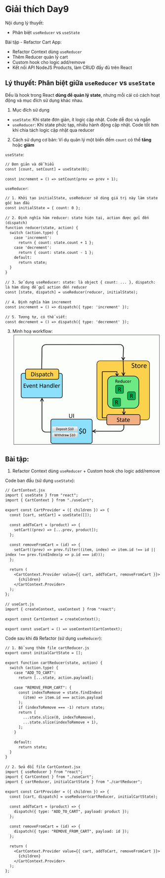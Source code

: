 # Giải thích Day9

Nội dung lý thuyết:
- Phân biệt `useReducer` vs `useState`

Bài tập - Refactor Cart App:
- Refactor Context dùng `useReducer`
- Thêm Reducer quản lý cart
- Custom hook cho logic add/remove
- Kết nối API NodeJS Products, làm CRUD đầy đủ trên React

## Lý thuyết: Phân biệt giữa `useReducer` vs `useState`

Đều là hook trong React **dùng để quản lý state**, nhưng mỗi cái có cách hoạt động và mục đích sử dụng khác nhau.

1. Mục đích sử dụng

- `useState`: Khi state đơn giản, ít logic cập nhật. Code dễ đọc và ngắn
- `useReducer`: Khi state phức tạp, nhiều hành động cập nhật. Code tốt hơn khi chia tách logic cập nhật qua reducer

2. Cách sử dụng cơ bản: Ví dụ quản lý một biến đếm `count` có thể **tăng** hoặc **giảm**

`useState`:
```
// Đơn giản và dễ hiểu
const [count, setCount] = useState(0);

const increment = () => setCount(prev => prev + 1);
```

`useReducer`:
```
// 1. Khởi tạo initialState, useReducer sẽ dùng giá trị này làm state gốc ban đầu
const initialState = { count: 0 };

// 2. Định nghĩa hàm reducer: state hiện tại, action được gửi đến (dispatch)
function reducer(state, action) {
  switch (action.type) {
    case 'increment':
      return { count: state.count + 1 };
    case 'decrement':
      return { count: state.count - 1 };
    default:
      return state;
  }
}

// 3. Sử dụng useReducer: state: là object { count: ... }, dispatch: là hàm dùng để gửi action đến reducer
const [state, dispatch] = useReducer(reducer, initialState); 

// 4. Định nghĩa hàm increment
const increment = () => dispatch({ type: 'increment' });

// 5. Tương tự, có thể viết:
const decrement = () => dispatch({ type: 'decrement' });
```

3. Minh hoạ workflow:
![](screenshots/1.png)

## Bài tập:

1. Refactor Context dùng `useReducer` + Custom hook cho logic add/remove

Code ban đầu (sử dụng `useState`):
```
// CartContext.jsx
import { useState } from "react";
import { CartContext } from "./useCart";

export const CartProvider = ({ children }) => {
  const [cart, setCart] = useState([]);

  const addToCart = (product) => {
    setCart((prev) => [...prev, product]);
  };

  const removeFromCart = (id) => {
    setCart((prev) => prev.filter((item, index) => item.id !== id || index !== prev.findIndex(p => p.id === id)));
  };

  return (
    <CartContext.Provider value={{ cart, addToCart, removeFromCart }}>
      {children}
    </CartContext.Provider>
  );
};

// useCart.js
import { createContext, useContext } from "react";

export const CartContext = createContext();

export const useCart = () => useContext(CartContext);
```

Code sau khi đã Refactor (sử dụng `useReducer`):
```
// 1. Bổ sung thêm file cartReducer.js
export const initialCartState = [];

export function cartReducer(state, action) {
  switch (action.type) {
    case "ADD_TO_CART":
      return [...state, action.payload];

    case "REMOVE_FROM_CART": {
      const indexToRemove = state.findIndex(
        (item) => item.id === action.payload
      );
      if (indexToRemove === -1) return state;
      return [
        ...state.slice(0, indexToRemove),
        ...state.slice(indexToRemove + 1),
      ];
    }

    default:
      return state;
  }
}

// 2. Sửa đổi file CartContext.jsx
import { useReducer } from "react";
import { CartContext } from "./useCart";
import { cartReducer, initialCartState } from "./cartReducer";

export const CartProvider = ({ children }) => {
  const [cart, dispatch] = useReducer(cartReducer, initialCartState);

  const addToCart = (product) => {
    dispatch({ type: "ADD_TO_CART", payload: product });
  };

  const removeFromCart = (id) => {
    dispatch({ type: "REMOVE_FROM_CART", payload: id });
  };

  return (
    <CartContext.Provider value={{ cart, addToCart, removeFromCart }}>
      {children}
    </CartContext.Provider>
  );
};
```